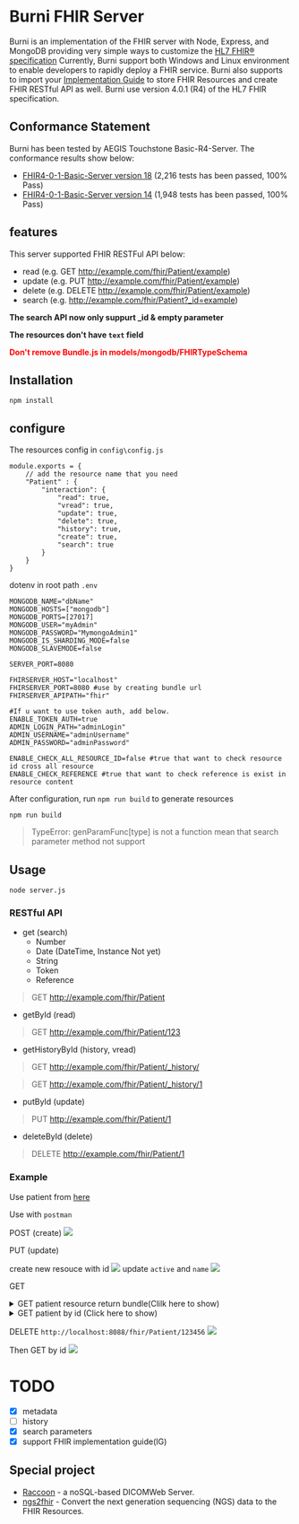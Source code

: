 <div>
    <h1>Burni FHIR Server</h1>
    Burni is an implementation of the FHIR server with Node, Express, and MongoDB providing very simple ways to customize the <a href="https://www.hl7.org/fhir/">HL7 FHIR® specification</a> Currently, Burni support both Windows and Linux environment to enable developers to rapidly deploy a FHIR service. Burni also supports to import your <a href="https://www.hl7.org/fhir/implementationguide.html">Implementation Guide<a> to store FHIR Resources and create FHIR RESTful API as well.    
    Burni use version 4.0.1 (R4) of the HL7 FHIR specification.
</div>

## Conformance Statement 
Burni has been tested  by AEGIS Touchstone Basic-R4-Server. The conformance results show below: 
* [FHIR4-0-1-Basic-Server version 18](https://touchstone.aegis.net/touchstone/conformance/detail?suite=FHIR4-0-1-Basic-Server&sVersion=14&testSystem=5f9518730a120e4edef042ae&supportedOnly=false&cb=%2FFHIR4-0-1-Basic&published=true) (2,216 tests has been passed, 100% Pass)
* [FHIR4-0-1-Basic-Server version 14](https://touchstone.aegis.net/touchstone/conformance/detail?suite=FHIR4-0-1-Basic-Server&sVersion=14&testSystem=5f9518730a120e4edef042ae&supportedOnly=false&cb=%2FFHIR4-0-1-Basic&published=true) (1,948 tests has been passed, 100% Pass)
   
## features
This server supported FHIR RESTFul API below:
- read (e.g. GET http://example.com/fhir/Patient/example)
- update (e.g. PUT http://example.com/fhir/Patient/example)
- delete (e.g. DELETE http://example.com/fhir/Patient/example)
- search (e.g. http://example.com/fhir/Patient?_id=example)

**The search API now only suppurt _id & empty parameter**

**The resources don't have `text` field**

<font color=red>**Don't remove Bundle.js in models/mongodb/FHIRTypeSchema**</font>

## Installation
```bash=
npm install
```

## configure

The resources config in `config\config.js`
```javascript=
module.exports = {
    // add the resource name that you need
    "Patient" : { 
        "interaction": {
            "read": true,
            "vread": true,
            "update": true,
            "delete": true,
            "history": true,
            "create": true,
            "search": true
        }
    }
}
```
dotenv in root path `.env`
```=
MONGODB_NAME="dbName"
MONGODB_HOSTS=["mongodb"]
MONGODB_PORTS=[27017]
MONGODB_USER="myAdmin"
MONGODB_PASSWORD="MymongoAdmin1"
MONGODB_IS_SHARDING_MODE=false
MONGODB_SLAVEMODE=false

SERVER_PORT=8080 

FHIRSERVER_HOST="localhost"
FHIRSERVER_PORT=8080 #use by creating bundle url
FHIRSERVER_APIPATH="fhir"

#If u want to use token auth, add below.
ENABLE_TOKEN_AUTH=true
ADMIN_LOGIN_PATH="adminLogin"  
ADMIN_USERNAME="adminUsername"
ADMIN_PASSWORD="adminPassword"

ENABLE_CHECK_ALL_RESOURCE_ID=false #true that want to check resource id cross all resource
ENABLE_CHECK_REFERENCE #true that want to check reference is exist in resource content
```
After configuration, run `npm run build` to generate resources
```
npm run build
```
> TypeError: genParamFunc[type] is not a function mean that search parameter method not support
## Usage
```
node server.js
```

### RESTful API
- get (search)
    - Number
    - Date (DateTime, Instance Not yet)
    - String
    - Token
    - Reference
>GET http://example.com/fhir/Patient

- getById (read)
>GET http://example.com/fhir/Patient/123
- getHistoryById (history, vread)
>GET http://example.com/fhir/Patient/_history/

> GET http://example.com/fhir/Patient/_history/1
- putById (update)
> PUT http://example.com/fhir/Patient/1
- deleteById (delete)
> DELETE http://example.com/fhir/Patient/1

### Example
Use patient from [here](https://www.hl7.org/fhir/patient-example.json.html)

Use with `postman`


POST (create)
![](https://i.imgur.com/EDsuuNA.png)

PUT (update)

create new resouce with id
![](https://i.imgur.com/lqLdSlF.png)
update `active` and `name`
![](https://i.imgur.com/6jNqKbw.png)

GET
<details>
    <summary>
        GET patient resource return bundle(Clilk here to show)
    </summary>

`http://localhost:8088/fhir/Patient/`
```json=
    {
    "resourceType": "Bundle",
    "type": "searchset",
    "total": 2,
    "link": [
        {
            "relation": "self",
            "url": "http://localhost:8088/fhir/Patient?_offset=0&_count=100"
        }
    ],
    "entry": [
        {
            "fullUrl": "http://localhost:8088/fhir/Patient/b4bbadb0-8192-4524-bde0-9962d8ab179b",
            "resource": {
                "resourceType": "Patient",
                "id": "b4bbadb0-8192-4524-bde0-9962d8ab179b",
                "identifier": [
                    {
                        "use": "usual",
                        "type": {
                            "coding": [
                                {
                                    "system": "http://terminology.hl7.org/CodeSystem/v2-0203",
                                    "code": "MR"
                                }
                            ]
                        },
                        "system": "urn:oid:1.2.36.146.595.217.0.1",
                        "value": "12345",
                        "period": {
                            "start": "2001-05-06T00:00:00.000Z"
                        },
                        "assigner": {
                            "display": "Acme Healthcare"
                        }
                    }
                ],
                "active": true,
                "name": [
                    {
                        "use": "official",
                        "family": "Chalmers",
                        "given": [
                            "Peter",
                            "James"
                        ]
                    },
                    {
                        "use": "usual",
                        "given": [
                            "Jim"
                        ]
                    },
                    {
                        "use": "maiden",
                        "family": "Windsor",
                        "given": [
                            "Peter",
                            "James"
                        ],
                        "period": {
                            "end": "2002-01-01T00:00:00.000Z"
                        }
                    }
                ],
                "telecom": [
                    {
                        "use": "home"
                    },
                    {
                        "system": "phone",
                        "value": "(03) 5555 6473",
                        "use": "work",
                        "rank": 1
                    },
                    {
                        "system": "phone",
                        "value": "(03) 3410 5613",
                        "use": "mobile",
                        "rank": 2
                    },
                    {
                        "system": "phone",
                        "value": "(03) 5555 8834",
                        "use": "old",
                        "period": {
                            "end": "2014-01-01T00:00:00.000Z"
                        }
                    }
                ],
                "gender": "male",
                "birthDate": "1974-12-25",
                "deceasedBoolean": false,
                "address": [
                    {
                        "use": "home",
                        "type": "both",
                        "line": [
                            "534 Erewhon St"
                        ],
                        "city": "PleasantVille",
                        "district": "Rainbow",
                        "state": "Vic",
                        "postalCode": "3999",
                        "period": {
                            "start": "1974-12-25T00:00:00.000Z"
                        }
                    }
                ],
                "contact": [
                    {
                        "relationship": [
                            {
                                "coding": [
                                    {
                                        "system": "http://terminology.hl7.org/CodeSystem/v2-0131",
                                        "code": "N"
                                    }
                                ]
                            }
                        ],
                        "name": {
                            "family": "du Marché",
                            "given": [
                                "Bénédicte"
                            ]
                        },
                        "telecom": [
                            {
                                "system": "phone",
                                "value": "+33 (237) 998327"
                            }
                        ],
                        "address": {
                            "use": "home",
                            "type": "both",
                            "line": [
                                "534 Erewhon St"
                            ],
                            "city": "PleasantVille",
                            "district": "Rainbow",
                            "state": "Vic",
                            "postalCode": "3999",
                            "period": {
                                "start": "1974-12-25T00:00:00.000Z"
                            }
                        },
                        "gender": "female",
                        "period": {
                            "start": "2012-01-01T00:00:00.000Z"
                        }
                    }
                ],
                "managingOrganization": {
                    "reference": "Organization/1"
                }
            }
        },
        {
            "fullUrl": "http://localhost:8088/fhir/Patient/123456",
            "resource": {
                "resourceType": "Patient",
                "id": "123456",
                "identifier": [
                    {
                        "use": "usual",
                        "type": {
                            "coding": [
                                {
                                    "system": "http://terminology.hl7.org/CodeSystem/v2-0203",
                                    "code": "MR"
                                }
                            ]
                        },
                        "system": "urn:oid:1.2.36.146.595.217.0.1",
                        "value": "12345",
                        "period": {
                            "start": "2001-05-06T00:00:00.000Z"
                        },
                        "assigner": {
                            "display": "Acme Healthcare"
                        }
                    }
                ],
                "active": false,
                "name": [
                    {
                        "use": "official",
                        "family": "Chalmers",
                        "given": [
                            "hahahaha",
                            "hahahaha"
                        ]
                    }
                ],
                "telecom": [
                    {
                        "use": "home"
                    },
                    {
                        "system": "phone",
                        "value": "(03) 5555 6473",
                        "use": "work",
                        "rank": 1
                    },
                    {
                        "system": "phone",
                        "value": "(03) 3410 5613",
                        "use": "mobile",
                        "rank": 2
                    },
                    {
                        "system": "phone",
                        "value": "(03) 5555 8834",
                        "use": "old",
                        "period": {
                            "end": "2014-01-01T00:00:00.000Z"
                        }
                    }
                ],
                "gender": "male",
                "birthDate": "1974-12-25",
                "deceasedBoolean": false,
                "address": [
                    {
                        "use": "home",
                        "type": "both",
                        "line": [
                            "534 Erewhon St"
                        ],
                        "city": "PleasantVille",
                        "district": "Rainbow",
                        "state": "Vic",
                        "postalCode": "3999",
                        "period": {
                            "start": "1974-12-25T00:00:00.000Z"
                        }
                    }
                ],
                "contact": [
                    {
                        "relationship": [
                            {
                                "coding": [
                                    {
                                        "system": "http://terminology.hl7.org/CodeSystem/v2-0131",
                                        "code": "N"
                                    }
                                ]
                            }
                        ],
                        "name": {
                            "family": "du Marché",
                            "given": [
                                "Bénédicte"
                            ]
                        },
                        "telecom": [
                            {
                                "system": "phone",
                                "value": "+33 (237) 998327"
                            }
                        ],
                        "address": {
                            "use": "home",
                            "type": "both",
                            "line": [
                                "534 Erewhon St"
                            ],
                            "city": "PleasantVille",
                            "district": "Rainbow",
                            "state": "Vic",
                            "postalCode": "3999",
                            "period": {
                                "start": "1974-12-25T00:00:00.000Z"
                            }
                        },
                        "gender": "female",
                        "period": {
                            "start": "2012-01-01T00:00:00.000Z"
                        }
                    }
                ],
                "managingOrganization": {
                    "reference": "Organization/1"
                }
            }
        }
    ]
}
```
    
</details>

<details>
    <summary>
        GET patient by id (Click here to show)
    </summary>

`http://localhost:8088/fhir/Patient/123456`
```json=
{
    "resourceType": "Patient",
    "id": "123456",
    "identifier": [
        {
            "use": "usual",
            "type": {
                "coding": [
                    {
                        "system": "http://terminology.hl7.org/CodeSystem/v2-0203",
                        "code": "MR"
                    }
                ]
            },
            "system": "urn:oid:1.2.36.146.595.217.0.1",
            "value": "12345",
            "period": {
                "start": "2001-05-06T00:00:00.000Z"
            },
            "assigner": {
                "display": "Acme Healthcare"
            }
        }
    ],
    "active": false,
    "name": [
        {
            "use": "official",
            "family": "Chalmers",
            "given": [
                "hahahaha",
                "hahahaha"
            ]
        }
    ],
    "telecom": [
        {
            "use": "home"
        },
        {
            "system": "phone",
            "value": "(03) 5555 6473",
            "use": "work",
            "rank": 1
        },
        {
            "system": "phone",
            "value": "(03) 3410 5613",
            "use": "mobile",
            "rank": 2
        },
        {
            "system": "phone",
            "value": "(03) 5555 8834",
            "use": "old",
            "period": {
                "end": "2014-01-01T00:00:00.000Z"
            }
        }
    ],
    "gender": "male",
    "birthDate": "1974-12-25",
    "deceasedBoolean": false,
    "address": [
        {
            "use": "home",
            "type": "both",
            "line": [
                "534 Erewhon St"
            ],
            "city": "PleasantVille",
            "district": "Rainbow",
            "state": "Vic",
            "postalCode": "3999",
            "period": {
                "start": "1974-12-25T00:00:00.000Z"
            }
        }
    ],
    "contact": [
        {
            "relationship": [
                {
                    "coding": [
                        {
                            "system": "http://terminology.hl7.org/CodeSystem/v2-0131",
                            "code": "N"
                        }
                    ]
                }
            ],
            "name": {
                "family": "du Marché",
                "given": [
                    "Bénédicte"
                ]
            },
            "telecom": [
                {
                    "system": "phone",
                    "value": "+33 (237) 998327"
                }
            ],
            "address": {
                "use": "home",
                "type": "both",
                "line": [
                    "534 Erewhon St"
                ],
                "city": "PleasantVille",
                "district": "Rainbow",
                "state": "Vic",
                "postalCode": "3999",
                "period": {
                    "start": "1974-12-25T00:00:00.000Z"
                }
            },
            "gender": "female",
            "period": {
                "start": "2012-01-01T00:00:00.000Z"
            }
        }
    ],
    "managingOrganization": {
        "reference": "Organization/1"
    }
}
```

</details>

DELETE `http://localhost:8088/fhir/Patient/123456`
![](https://i.imgur.com/PGXRya4.png)

Then GET by id
![](https://i.imgur.com/M9V5xaF.png)

# TODO
- [x] metadata
- [ ] history
- [x] search parameters
- [x] support FHIR implementation guide(IG)

## Special project
- [Raccoon](https://github.com/cylab-tw/raccoon) - a noSQL-based DICOMWeb Server.
- [ngs2fhir](https://github.com/cylab-tw/ngs2fhir) - Convert the next generation sequencing (NGS) data to the FHIR Resources.

